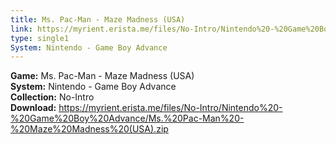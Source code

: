 ```yaml
---
title: Ms. Pac-Man - Maze Madness (USA)
link: https://myrient.erista.me/files/No-Intro/Nintendo%20-%20Game%20Boy%20Advance/Ms.%20Pac-Man%20-%20Maze%20Madness%20(USA).zip
type: single1
System: Nintendo - Game Boy Advance
---
```

<b>Game:</b> Ms. Pac-Man - Maze Madness (USA)<br>
<b>System:</b> Nintendo - Game Boy Advance<br>
<b>Collection:</b> No-Intro<br>
<b>Download:</b> https://myrient.erista.me/files/No-Intro/Nintendo%20-%20Game%20Boy%20Advance/Ms.%20Pac-Man%20-%20Maze%20Madness%20(USA).zip